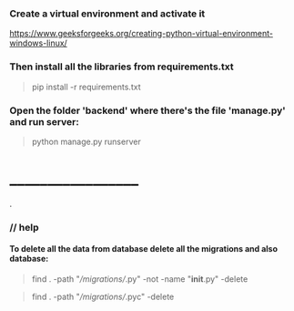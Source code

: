 ### Create a virtual environment and activate it

https://www.geeksforgeeks.org/creating-python-virtual-environment-windows-linux/


### Then install all the libraries from requirements.txt
> pip install -r requirements.txt

### Open the folder 'backend' where there's the file 'manage.py' and run server:

> python manage.py runserver

# _________________

.
### // help
#### To delete all the data from database delete all the migrations and also database:
>  find . -path "*/migrations/*.py" -not -name "__init__.py" -delete

> find . -path "*/migrations/*.pyc"  -delete
